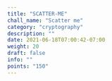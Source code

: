 ```yaml
---
title: "SCATTER-ME"
chall_name: "Scatter me"
category: "cryptography"
description: ""
date: 2021-06-18T07:00:42-07:00
weight: 20
draft: false
info: ""
points: "150"
---
```

